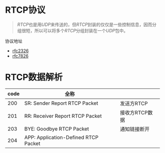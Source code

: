 # RTCP协议

> *RTCP*也是用*UDP*来传送的，但*RTCP*封装的仅仅是一些控制信息，因而分组很短，所以可以将多个*RTCP*分组封装在一个*UDP*包中。

协议地址

- [rfc2326](https://datatracker.ietf.org/doc/html/rfc2326)
- [rfc7826](https://datatracker.ietf.org/doc/html/rfc7826)







# RTCP数据解析





| code | 全称                                 |                |
| ---- | ------------------------------------ | -------------- |
| 200  | SR: Sender Report RTCP Packet        | 发送方RTCP     |
| 201  | RR: Receiver Report RTCP Packet      | 接收方RTCP数据 |
| 203  | BYE: Goodbye RTCP Packet             | 通知链接断开   |
| 204  | APP: Application-Defined RTCP Packet |                |

